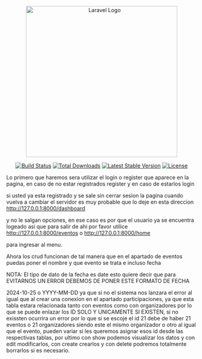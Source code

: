 <p align="center"><a href="https://laravel.com" target="_blank"><img src="https://raw.githubusercontent.com/laravel/art/master/logo-lockup/5%20SVG/2%20CMYK/1%20Full%20Color/laravel-logolockup-cmyk-red.svg" width="400" alt="Laravel Logo"></a></p>

<p align="center">
<a href="https://github.com/laravel/framework/actions"><img src="https://github.com/laravel/framework/workflows/tests/badge.svg" alt="Build Status"></a>
<a href="https://packagist.org/packages/laravel/framework"><img src="https://img.shields.io/packagist/dt/laravel/framework" alt="Total Downloads"></a>
<a href="https://packagist.org/packages/laravel/framework"><img src="https://img.shields.io/packagist/v/laravel/framework" alt="Latest Stable Version"></a>
<a href="https://packagist.org/packages/laravel/framework"><img src="https://img.shields.io/packagist/l/laravel/framework" alt="License"></a>
</p>

Lo primero que haremos sera utilizar el login o register que aparece en la pagina, en caso de no estar registrados register y en caso de estarlos login

si usted ya esta registrado y se sale sin cerrar sesion la pagina cuando vuelva a cambiar el servidor es muy probable que lo deje en esta direccion http://127.0.0.1:8000/dashboard

y no le salgan opciones, en ese caso es por que el usuario ya se encuentra logeado asi que para salir de ahi por favor utilice http://127.0.0.1:8000/eventos o http://127.0.0.1:8000/home

para ingresar al menu.


Ahora los crud funcionan de tal manera que en el apartado de eventos puedas poner el nombre y que evento se trata e incluso fecha 

NOTA:  El tipo de dato de la fecha es date esto quiere decir que para EVITARNOS UN ERROR DEBEMOS DE PONER ESTE FORMATO DE FECHA

2024-10-25 o YYYY-MM-DD ya que si no el sistema nos lanzara el error al igual que al crear una conexion en el apartado participaciones, ya que esta tabla estara relacionada
tanto con eventos como con organizadores por lo que se puede enlazar los ID SOLO Y UNICAMENTE SI EXISTEN, si no exissten ocurrira un error por lo que si se escoje el  id 21 debe
de haber 21 eventos o 21 organizadores siendo este el mismo organizador o otro al igual que el evento, pueden variar si les queremos asignar esos id desde las respectivas tablas, por ultimo
con show podemos visualizar los datos y con edit modificarlos, con create crearlos y con delete podremos totalmente borrarlos si es necesario.
